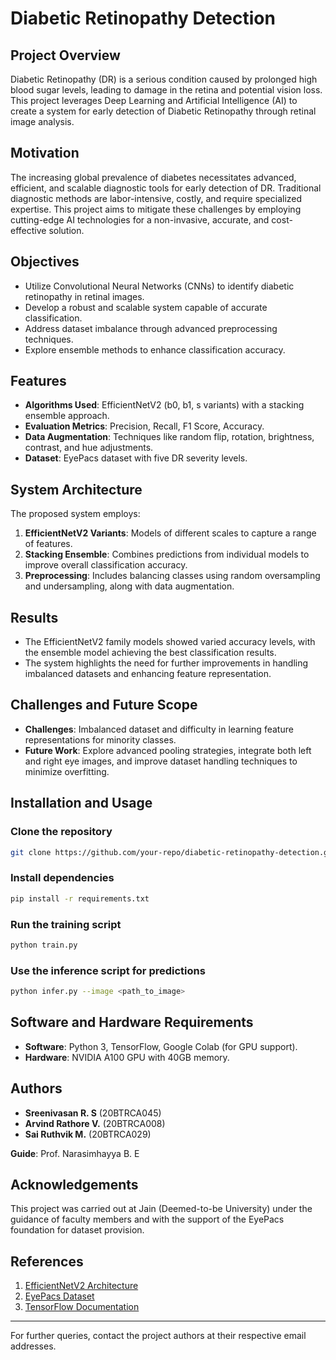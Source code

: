 # Diabetic Retinopathy Detection

## Project Overview
Diabetic Retinopathy (DR) is a serious condition caused by prolonged high blood sugar levels, leading to damage in the retina and potential vision loss. This project leverages Deep Learning and Artificial Intelligence (AI) to create a system for early detection of Diabetic Retinopathy through retinal image analysis.

## Motivation
The increasing global prevalence of diabetes necessitates advanced, efficient, and scalable diagnostic tools for early detection of DR. Traditional diagnostic methods are labor-intensive, costly, and require specialized expertise. This project aims to mitigate these challenges by employing cutting-edge AI technologies for a non-invasive, accurate, and cost-effective solution.

## Objectives
- Utilize Convolutional Neural Networks (CNNs) to identify diabetic retinopathy in retinal images.
- Develop a robust and scalable system capable of accurate classification.
- Address dataset imbalance through advanced preprocessing techniques.
- Explore ensemble methods to enhance classification accuracy.

## Features
- **Algorithms Used**: EfficientNetV2 (b0, b1, s variants) with a stacking ensemble approach.
- **Evaluation Metrics**: Precision, Recall, F1 Score, Accuracy.
- **Data Augmentation**: Techniques like random flip, rotation, brightness, contrast, and hue adjustments.
- **Dataset**: EyePacs dataset with five DR severity levels.

## System Architecture
The proposed system employs:
1. **EfficientNetV2 Variants**: Models of different scales to capture a range of features.
2. **Stacking Ensemble**: Combines predictions from individual models to improve overall classification accuracy.
3. **Preprocessing**: Includes balancing classes using random oversampling and undersampling, along with data augmentation.

## Results
- The EfficientNetV2 family models showed varied accuracy levels, with the ensemble model achieving the best classification results.
- The system highlights the need for further improvements in handling imbalanced datasets and enhancing feature representation.

## Challenges and Future Scope
- **Challenges**: Imbalanced dataset and difficulty in learning feature representations for minority classes.
- **Future Work**: Explore advanced pooling strategies, integrate both left and right eye images, and improve dataset handling techniques to minimize overfitting.

## Installation and Usage
### Clone the repository
```bash
git clone https://github.com/your-repo/diabetic-retinopathy-detection.git
```

### Install dependencies
```bash
pip install -r requirements.txt
```

### Run the training script
```bash
python train.py
```

### Use the inference script for predictions
```bash
python infer.py --image <path_to_image>
```

## Software and Hardware Requirements
- **Software**: Python 3, TensorFlow, Google Colab (for GPU support).
- **Hardware**: NVIDIA A100 GPU with 40GB memory.

## Authors
- **Sreenivasan R. S** (20BTRCA045)
- **Arvind Rathore V.** (20BTRCA008)
- **Sai Ruthvik M.** (20BTRCA029)

**Guide**: Prof. Narasimhayya B. E

## Acknowledgements
This project was carried out at Jain (Deemed-to-be University) under the guidance of faculty members and with the support of the EyePacs foundation for dataset provision.

## References
1. [EfficientNetV2 Architecture](https://ai.googleblog.com/2021/08/efficientnetv2-smaller-models-and.html)
2. [EyePacs Dataset](https://www.kaggle.com/c/diabetic-retinopathy-detection/data)
3. [TensorFlow Documentation](https://www.tensorflow.org/)

---
For further queries, contact the project authors at their respective email addresses.


